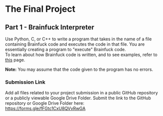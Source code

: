 # The Final Project

## Part 1 - Brainfuck Interpreter

Use Python, C, or C++ to write a program that takes in the name of a file containing Brainfuck code and executes the code in that file. You are essentially creating a program to "execute" Brainfuck code.<br>
To learn about how Brainfuck code is written, and to see examples, refer to [this](https://en.wikipedia.org/wiki/Brainfuck) page.

**Note:** You may assume that the code given to the program has no errors.

### Submission Link
Add all files related to your project submission in a public GitHub repository or a publicly viewable Google Drive Folder. Submit the link to the GitHub repository or Google Drive Folder here: https://forms.gle/fFGtc1CxU8QVvRwGA
